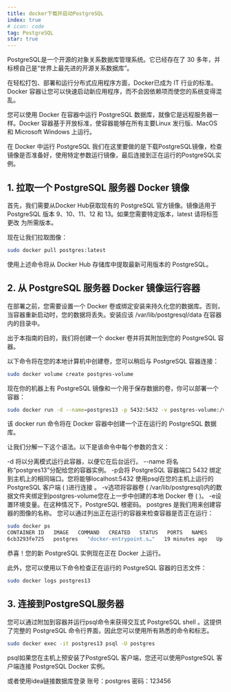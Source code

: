 ```yaml
---
title: docker下载并启动PostgreSQL
index: true
# icon: code
tag: PostgreSQL
star: true
---
```

PostgreSQL是一个开源的对象关系数据库管理系统。它已经存在了 30 多年，并标榜自己是“世界上最先进的开源关系数据库”。

在轻松打包、部署和运行分布式应用程序方面，Docker已成为 IT 行业的标准。Docker 容器让您可以快速启动新应用程序，而不会因依赖项而使您的系统变得混乱。

您可以使用 Docker 在容器中运行 PostgreSQL 数据库，就像它是远程服务器一样。Docker 容器基于开放标准，使容器能够在所有主要Linux 发行版、MacOS 和 Microsoft Windows 上运行。

在 Docker 中运行 PostgreSQL
我们在这里要做的是下载PostgreSQL镜像，检查镜像是否准备好，使用特定参数运行镜像，最后连接到正在运行的PostgreSQL实例。

## 1. 拉取一个 PostgreSQL 服务器 Docker 镜像

首先，我们需要从Docker Hub获取现有的 PostgreSQL 官方镜像。镜像适用于 PostgreSQL 版本 9、10、11、12 和 13。如果您需要特定版本，latest 请将标签更改 为所需版本。

现在让我们拉取图像：

```sh
sudo docker pull postgres:latest
```

使用上述命令将从 Docker Hub 存储库中提取最新可用版本的 PostgreSQL。

## 2. 从 PostgreSQL 服务器 Docker 镜像运行容器

在部署之前，您需要设置一个 Docker 卷或绑定安装来持久化您的数据库。否则，当容器重新启动时，您的数据将丢失。安装应该 /var/lib/postgresql/data 在容器内的目录中。

出于本指南的目的，我们将创建一个 docker 卷并将其附加到您的 PostgreSQL 容器。

以下命令将在您的本地计算机中创建卷，您可以稍后与 PostgreSQL 容器连接：

```sh
sudo docker volume create postgres-volume
```

现在你的机器上有 PostgreSQL 镜像和一个用于保存数据的卷，你可以部署一个容器：

```sh
sudo docker run -d --name=postgres13 -p 5432:5432 -v postgres-volume:/var/lib/postgresql/data -e POSTGRES_PASSWORD=your_password postgres
```

该 docker run 命令将在 Docker 容器中创建一个正在运行的 PostgreSQL 数据库。

让我们分解一下这个语法。以下是该命令中每个参数的含义：

-d 将以分离模式运行此容器，以便它在后台运行。
--name 将名称“postgres13”分配给您的容器实例。
-p会将 PostgreSQL 容器端口 5432 绑定到主机上的相同端口。您将能够localhost:5432 使用psql在您的主机上运行的PostgreSQL 客户端 ( )进行连接 。
-v选项将容器卷 ( /var/lib/postgresql)内的数据文件夹绑定到postgres-volume您在上一步中创建的本地 Docker 卷 ( )。
-e设置环境变量。在这种情况下，PostgreSQL 根密码。
postgres 是我们用来创建容器的图像的名称。
您可以通过列出正在运行的容器来检查容器是否正在运行：

```sh
sudo docker ps
CONTAINER ID   IMAGE   COMMAND   CREATED   STATUS   PORTS   NAMES
6cb3293fe725   postgres   "docker-entrypoint.s…"   19 minutes ago   Up 19 minutes   0.0.0.0:5432->5432/tcp, :::5432->5432/tcp   postgres13
```

恭喜！您的新 PostgreSQL 实例现在正在 Docker 上运行。

此外，您可以使用以下命令检查正在运行的 PostgreSQL 容器的日志文件：

```sh
sudo docker logs postgres13
```

## 3. 连接到PostgreSQL服务器

您可以通过附加到容器并运行psql命令来获得交互式 PostgreSQL shell 。这提供了完整的 PostgreSQL 命令行界面，因此您可以使用所有熟悉的命令和标志。

```sh
sudo docker exec -it postgres13 psql -U postgres
```

psql如果您在主机上预安装了PostgreSQL 客户端，您还可以使用PostgreSQL 客户端连接 PostgreSQL Docker 实例。

或者使用idea链接数据库登录
账号：postgres 密码：123456
